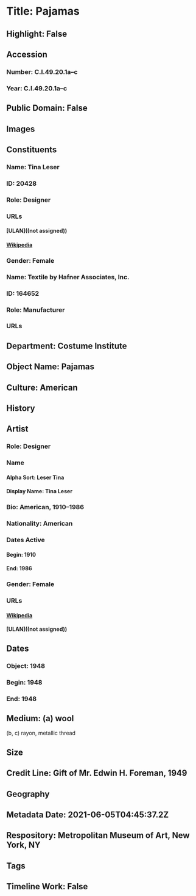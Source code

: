 # Title: Pajamas
## Highlight: False
## Accession
### Number: C.I.49.20.1a–c
### Year: C.I.49.20.1a–c
## Public Domain: False
## Images
## Constituents
### Name: Tina Leser
### ID: 20428
### Role: Designer
### URLs
#### [ULAN]((not assigned))
#### [Wikipedia](https://www.wikidata.org/wiki/Q25630264)
### Gender: Female
### Name: Textile by Hafner Associates, Inc.
### ID: 164652
### Role: Manufacturer
### URLs
## Department: Costume Institute
## Object Name: Pajamas
## Culture: American
## History
## Artist
### Role: Designer
### Name
#### Alpha Sort: Leser Tina
#### Display Name: Tina Leser
### Bio: American, 1910–1986
### Nationality: American
### Dates Active
#### Begin: 1910
#### End: 1986
### Gender: Female
### URLs
#### [Wikipedia](https://www.wikidata.org/wiki/Q25630264)
#### [ULAN]((not assigned))
## Dates
### Object: 1948
### Begin: 1948
### End: 1948
## Medium: (a) wool
(b, c) rayon, metallic thread
## Size
## Credit Line: Gift of Mr. Edwin H. Foreman, 1949
## Geography
## Metadata Date: 2021-06-05T04:45:37.2Z
## Respository: Metropolitan Museum of Art, New York, NY
## Tags
## Timeline Work: False